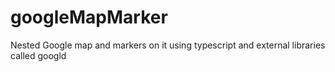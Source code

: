 # googleMapMarker
Nested Google map and markers on it using typescript and external libraries called googld
